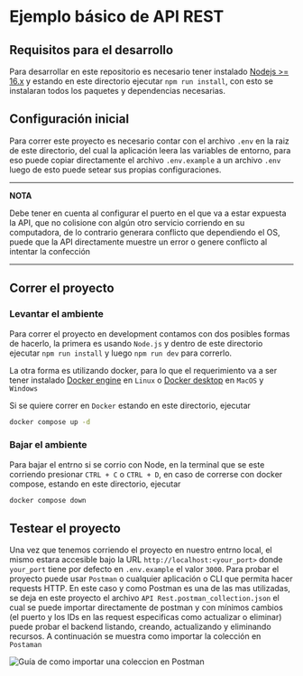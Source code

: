 # Ejemplo básico de API REST

## Requisitos para el desarrollo

Para desarrollar en este repositorio es necesario tener instalado [Nodejs >= 16.x](https://nodejs.org/en/download/) y estando en este directorio ejecutar `npm run install`, con esto se instalaran todos los paquetes y dependencias necesarias.

## Configuración inicial

Para correr este proyecto es necesario contar con el archivo `.env` en la raiz de este directorio, del cual la aplicación leera las variables de entorno, para eso puede copiar directamente el archivo `.env.example` a un archivo `.env` luego de esto puede setear sus propias configuraciones.

---
**NOTA**

Debe tener en cuenta al configurar el puerto en el que va a estar expuesta la API, que no colisione con algún otro servicio corriendo en su computadora, de lo contrario generara conflicto que dependiendo el OS, puede que la API directamente muestre un error
o genere conflicto al intentar la confección

---

## Correr el proyecto

### Levantar el ambiente

Para correr el proyecto en development contamos con dos posibles formas de hacerlo, la primera es usando `Node.js` y dentro de este directorio ejecutar `npm run install` y luego `npm run dev` para correrlo.

La otra forma es utilizando docker, para lo que el requerimiento va a ser tener instalado [Docker engine](https://docs.docker.com/engine/install/) en `Linux` o [Docker desktop](https://docs.docker.com/desktop/install/mac-install/) en `MacOS` y `Windows`

Si se quiere correr en `Docker` estando en este directorio, ejecutar

```bash
docker compose up -d
```

### Bajar el ambiente

Para bajar el entrno si se corrio con Node, en la terminal que se este corriendo presionar `CTRL + C` o `CTRL + D`, en caso de correrse con docker compose, estando en este directorio, ejecutar

```bash
docker compose down
```

## Testear el proyecto

Una vez que tenemos corriendo el proyecto en nuestro entrno local, el mismo estara accesible bajo la URL `http://localhost:<your_port>` donde `your_port` tiene por defecto en `.env.example` el valor `3000`. Para probar el proyecto puede usar `Postman` o cualquier aplicación o CLI que permita hacer requests HTTP. En este caso y como Postman es una de las mas utilizadas, se deja en este proyecto el archivo `API Rest.postman_collection.json` el cual se puede importar directamente de postman  y con mínimos cambios (el puerto y los IDs en las request especificas como actualizar o eliminar) puede probar el backend listando, creando, actualizando y eliminando recursos.
A continuación se muestra como importar la colección en `Postaman`

![Guía de como importar una coleccion en Postman](docs/images/import_collection_postman.gif)
